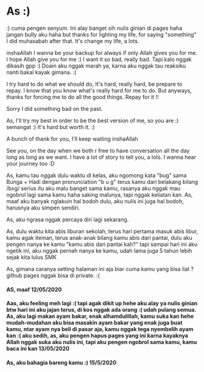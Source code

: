 # As :)

:) cuma pengen senyum. Ini alay banget sih nulis ginian di pages haha jangan bully aku haha
but thanks for lighting my life, for saying "something" I did muhasabah after that. It's change my life, a lots.

inshaAllah I wanna be your backup for always if only Allah gives you for me. I hope Allah give you for me :) I want it so bad, really bad. Tapi kalo nggak dikasih gpp :) Doain aku nggak marah ya, karna aku nggak tau reaksiku nanti bakal kayak gimana. :(

I try hard to do what we should do, It's hard, really hard, be prepare to repay. I know that you know what's really hard for me to do. But anyways, thanks for forcing me to do all the good things. Repay for it !!

Sorry I did something bad on the past.

As, I'll try my best in order to be the best version of me, so you are :) semangat :)
It's hard but worth it. :)

A bunch of thank for you, I'll keep waiting inshaAllah

See you, on the day when we both r free to have conversation all the day long as long as we want. I have a lot of story to tell you, a lots. I wanna hear your journey too :D

As, kamu tau nggak dulu waktu di kelas, aku ngomong kata "bug" sama Bunga + Hadi dengan pronunciation "b u g" terus kamu dari belakang bilang /bʌɡ/ serius itu aku malu banget sama kamu, rasanya aku nggak mau ngobrol lagi sama kamu haha saking malunya, tapi nggak keliatan kan. As, maaf aku banyak nglakuin hal bodoh dulu, aku nulis ini juga hal bodoh, harusnya aku simpen sendiri.

As, aku ngrasa nggak percaya diri lagi sekarang.

As, dulu waktu kita abis liburan sekolah, terus hari pertama masuk abis libur, kamu agak iteman, terus anak-anak bilang kamu abis dari pantai, dulu aku pengen nanya ke kamu "kamu abis dari pantai kah?" tapi sampai hari ini aku ngetik ini, aku nggak pernah nanya ke kamu, udah lama juga 5 tahun lebih sejak kita lulus SMK

As, gimana caranya setting halaman ini aja biar cuma kamu yang bisa liat ? github pages nggak bisa di private. :(

#### AS, maaf 12/05/2020
#### Aas, aku feeling meh lagi :( tapi agak dikit up hehe aku alay ya nulis ginian btw hari ini aku jajan terus, di kos nggak ada orang :( udah pulang semua. As, aku lagi makan ayam bakar, enak alhamdulillah, kamu suka kan hehe mudah-mudahan aku bisa masakin ayam bakar yang enak juga buat kamu, ntar ayam nya beli di pasar aja, kamu nggak tega nyembelih ayam kan :( aku sedih, as, aku pengen hapus pages yang ini karna kayaknya Allah nggak suka aku nulis ini, tapi aku pengen ngobrol sama kamu, kamu baca ini kan  13/05/2020
#### As, aku bahagia bareng kamu :) 15/5/2020
